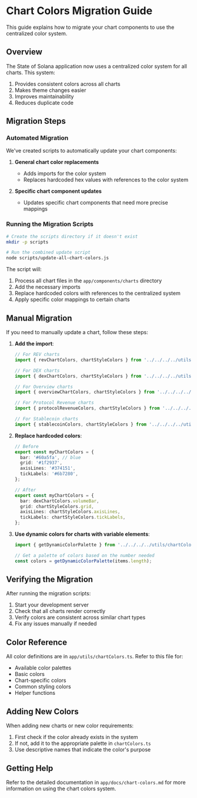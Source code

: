 # Chart Colors Migration Guide

This guide explains how to migrate your chart components to use the centralized color system.

## Overview

The State of Solana application now uses a centralized color system for all charts. This system:

1. Provides consistent colors across all charts
2. Makes theme changes easier
3. Improves maintainability
4. Reduces duplicate code

## Migration Steps

### Automated Migration

We've created scripts to automatically update your chart components:

1. **General chart color replacements**
   - Adds imports for the color system
   - Replaces hardcoded hex values with references to the color system

2. **Specific chart component updates**
   - Updates specific chart components that need more precise mappings

### Running the Migration Scripts

```bash
# Create the scripts directory if it doesn't exist
mkdir -p scripts

# Run the combined update script
node scripts/update-all-chart-colors.js
```

The script will:
1. Process all chart files in the `app/components/charts` directory
2. Add the necessary imports
3. Replace hardcoded colors with references to the centralized system
4. Apply specific color mappings to certain charts

## Manual Migration

If you need to manually update a chart, follow these steps:

1. **Add the import**:
   ```typescript
   // For REV charts
   import { revChartColors, chartStyleColors } from '../../../../utils/chartColors';
   
   // For DEX charts
   import { dexChartColors, chartStyleColors } from '../../../../utils/chartColors';
   
   // For Overview charts
   import { overviewChartColors, chartStyleColors } from '../../../../utils/chartColors';
   
   // For Protocol Revenue charts
   import { protocolRevenueColors, chartStyleColors } from '../../../../utils/chartColors';
   
   // For Stablecoin charts
   import { stablecoinColors, chartStyleColors } from '../../../../utils/chartColors';
   ```

2. **Replace hardcoded colors**:
   ```typescript
   // Before
   export const myChartColors = {
     bar: '#60a5fa', // blue
     grid: '#1f2937',
     axisLines: '#374151',
     tickLabels: '#6b7280',
   };
   
   // After
   export const myChartColors = {
     bar: dexChartColors.volumeBar,
     grid: chartStyleColors.grid,
     axisLines: chartStyleColors.axisLines,
     tickLabels: chartStyleColors.tickLabels,
   };
   ```

3. **Use dynamic colors for charts with variable elements**:
   ```typescript
   import { getDynamicColorPalette } from '../../../../utils/chartColors';
   
   // Get a palette of colors based on the number needed
   const colors = getDynamicColorPalette(items.length);
   ```

## Verifying the Migration

After running the migration scripts:

1. Start your development server
2. Check that all charts render correctly
3. Verify colors are consistent across similar chart types
4. Fix any issues manually if needed

## Color Reference

All color definitions are in `app/utils/chartColors.ts`. Refer to this file for:

- Available color palettes
- Basic colors
- Chart-specific colors
- Common styling colors
- Helper functions

## Adding New Colors

When adding new charts or new color requirements:

1. First check if the color already exists in the system
2. If not, add it to the appropriate palette in `chartColors.ts`
3. Use descriptive names that indicate the color's purpose

## Getting Help

Refer to the detailed documentation in `app/docs/chart-colors.md` for more information on using the chart colors system. 